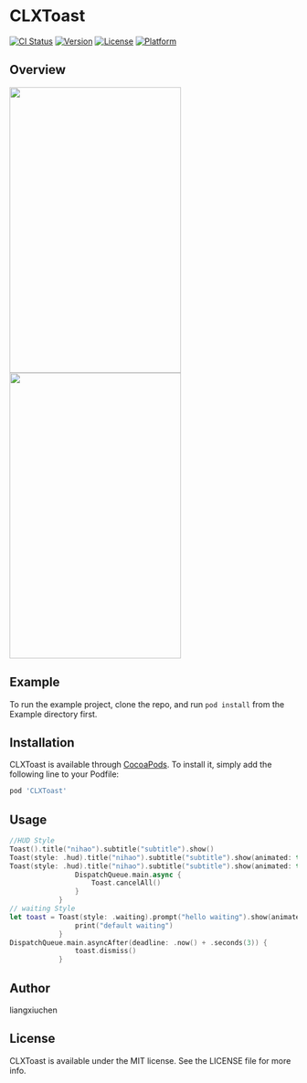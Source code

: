 # CLXToast

[![CI Status](http://img.shields.io/travis/liangxiu.chen.cn@gmail.com/CLXToast.svg?style=flat)](https://travis-ci.org/liangxiu.chen.cn@gmail.com/CLXToast)
[![Version](https://img.shields.io/cocoapods/v/CLXToast.svg?style=flat)](http://cocoapods.org/pods/CLXToast)
[![License](https://img.shields.io/cocoapods/l/CLXToast.svg?style=flat)](http://cocoapods.org/pods/CLXToast)
[![Platform](https://img.shields.io/cocoapods/p/CLXToast.svg?style=flat)](http://cocoapods.org/pods/CLXToast)

## Overview

<img width = "300" height = "500" src="https://github.com/liangxiuchen/CLXToast/blob/master/DocumentAssets/Hud.gif" /> <img width = "300" height = "500" src="https://github.com/liangxiuchen/CLXToast/blob/master/DocumentAssets/waiting.gif" />

## Example

To run the example project, clone the repo, and run `pod install` from the Example directory first.

## Installation

CLXToast is available through [CocoaPods](http://cocoapods.org). To install
it, simply add the following line to your Podfile:

```ruby
pod 'CLXToast'
```

## Usage

```swift
//HUD Style
Toast().title("nihao").subtitle("subtitle").show()
Toast(style: .hud).title("nihao").subtitle("subtitle").show(animated: true)
Toast(style: .hud).title("nihao").subtitle("subtitle").show(animated: true) {
                DispatchQueue.main.async {
                    Toast.cancelAll()
                }
            }
// waiting Style
let toast = Toast(style: .waiting).prompt("hello waiting").show(animated: false) {
                print("default waiting")
            }
DispatchQueue.main.asyncAfter(deadline: .now() + .seconds(3)) {
                toast.dismiss()
            }
```

## Author

liangxiuchen

## License

CLXToast is available under the MIT license. See the LICENSE file for more info.
